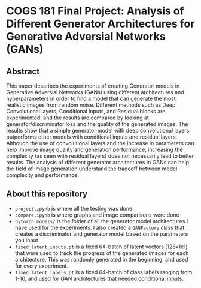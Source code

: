 # COGS 181 Final Project: Analysis of Different Generator Architectures for Generative Adversial Networks (GANs)

## Abstract

This paper describes the experiments of creating Generator models in Generative Adversial Networks (GANs) using different architectures and hyperparameters in order to find a model that can generate the most realistic images from random noise. Different methods such as Deep Convolutional layers, Conditional inputs, and Residual blocks are experimented, and the results are compared by looking at generator/discriminator loss and the quality of the generated images. The results show that a simple generator model with deep convolutional layers outperforms other models with conditional inputs and residual layers.  Although the use of convolutional layers and the increase in parameters can help improve image quality and generation performance, increasing the complexity (as seen with residual layers) does not necessarily lead to better results. The analysis of different generator architectures in GANs can help the field of image generation understand the tradeoff between model complexity and performance.

## About this repository

- `project.ipynb` is where all the testing was done.
- `compare.ipynb` is where graphs and image comparisons were done
- `pytorch_models/` is the folder of all the generator model architectures I have used for the experiments. I also created a `GANFactory` class that creates a discriminator and generator model based on the parameters you input. 
- `fixed_latent_inputs.pt` is a fixed 64-batch of latent vectors (128x1x1) that were used to track the progress of the generated images for each architecture. This was randomly generated in the beginning, and used for every experiment.
- `fixed_latent_labels.pt` is a fixed 64-batch of class labels ranging from 1-10, and used for GAN architectures that needed conditional inputs.